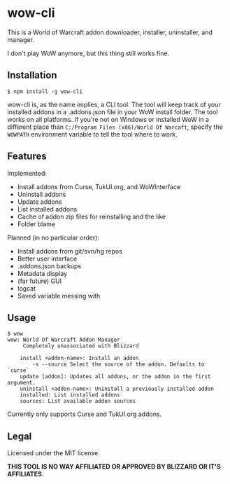 # wow-cli
This is a World of Warcraft addon downloader, installer, uninstaller, and manager.

I don't play WoW anymore, but this thing still works fine.

## Installation
```text
$ npm install -g wow-cli
```
wow-cli is, as the name implies, a CLI tool. The tool will keep track of your installed addons in a .addons.json file in your WoW install folder. The tool works on all platforms. If you're not on Windows or installed WoW in a different place than `C:/Program Files (x86)/World Of Warcaft`, specify the `WOWPATH` environment variable to tell the tool where to work.

## Features
Implemented:
* Install addons from Curse, TukUI.org, and WoWInterface
* Uninstall addons
* Update addons
* List installed addons
* Cache of addon zip files for reinstalling and the like
* Folder blame

Planned (in no particular order):
* Install addons from git/svn/hg repos
* Better user interface
* .addons.json backups
* Metadata display
* (far future) GUI
* logcat
* Saved variable messing with


## Usage
```text
$ wow
wow: World Of Warcraft Addon Manager
     Completely unassociated with Blizzard

    install <addon-name>: Install an addon
        -s --source Select the source of the addon. Defaults to `curse`
    update [addon]: Updates all addons, or the addon in the first argument.
    uninstall <addon-name>: Uninstall a previously installed addon
    installed: List installed addons
    sources: List available addon sources
```
Currently only supports Curse and TukUI.org addons.

## Legal
Licensed under the MIT license.

**THIS TOOL IS NO WAY AFFILIATED OR APPROVED BY BLIZZARD OR IT'S AFFILIATES.**